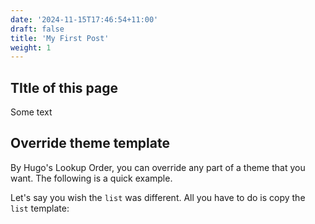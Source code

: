 ```yaml
---
date: '2024-11-15T17:46:54+11:00'
draft: false
title: 'My First Post'
weight: 1
---
```


## TItle of this page
Some text

## Override theme template

By Hugo's Lookup Order, you can override any part of a theme that you want. The following is a quick example.

Let's say you wish the `list` was different. All you have to do is copy the `list` template:
